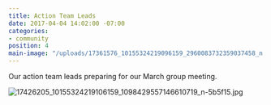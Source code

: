 ```yaml
---
title: Action Team Leads
date: 2017-04-04 14:02:00 -07:00
categories:
- community
position: 4
main-image: "/uploads/17361576_10155324219096159_2960083732359037458_n.jpg"
---
```


Our action team leads preparing for our March group meeting.

![17426205_10155324219106159_1098429557146610719_n-5b5f15.jpg](/uploads/17426205_10155324219106159_1098429557146610719_n-5b5f15.jpg)